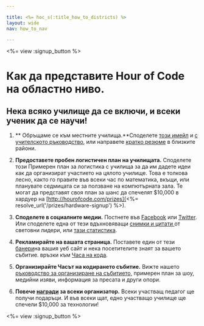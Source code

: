 ```yaml
---

title: <%= hoc_s(:title_how_to_districts) %>
layout: wide
nav: how_to_nav

---
```


<%= view :signup_button %>

# Как да представите Hour of Code на областно ниво.

## Нека всяко училище да се включи, и всеки ученик да се научи!

  1. ** Обръщаме се към местните училища.**Споделете [този имейл](<%= resolve_url('/promote/resources#sample-emails') %>) и [с учителското ръководство](<%= resolve_url('/how-to') %>), или направете [кратко резюме](<%= resolve_url('/promote/stats') %>) в близките райони.

  2. **Предоставете пробен логистичен план на училищата.** Споделете този Примерен план за логистика с училища за да им дадете идеи как да организират участието на цялото училище. Това е толкова лесно, както го правите във всеки час по математика, вкъщи, или планувате седмицата си за ползване на компютърната зала. Те могат да представят своя план за шанс да спечелят $10,000 в хардуер на [http://hourofcode.com/prizes](<%= resolve_url('/prizes/hardware-signup') %>).

  3. **Споделете в социалните медии.** Постнете във [Facebook](https://www.facebook.com/sharer/sharer.php?u=http%3A%2F%2Fhourofcode.com%2Fus) или [Twitter](https://twitter.com/intent/tweet?url=http%3A%2F%2Fhourofcode.com&text=I%27m%20participating%20in%20this%20year%27s%20%23HourOfCode%2C%20are%20you%3F%20%40codeorg&original_referer=https%3A%2F%2Fwww.google.com%2Furl%3Fq%3Dhttps%253A%252F%252Ftwitter.com%252Fshare%253Fhashtags%253D%2526amp%253Brelated%253Dcodeorg%2526amp%253Btext%253DI%252527m%252Bparticipating%252Bin%252Bthis%252Byear%252527s%252B%252523HourOfCode%25252C%252Bare%252Byou%25253F%252B%252540codeorg%2526amp%253Burl%253Dhttp%25253A%25252F%25252Fhourofcode.com%26sa%3DD%26sntz%3D1%26usg%3DAFQjCNE1GLTUbKZfMlEh9Aj5w0iswz6PYQ&related=codeorg&hashtags=). Или споделете една от тези вдъхновяващи [снимки и цитати ](<%= resolve_url('/promote/resources#social') %>) от световни лидери, или [тази статистика](<%= resolve_url('/promote/stats') %>).

  4. **Рекламирайте на вашата страница.** Поставете един от тези [банери](<%= resolve_url('/promote/resources#banners') %>)на вашия уеб сайт и нека посетителите знаят за вашето събитие. връзки към [ Часа на кода](<%= resolve_url('/') %>).

  5. **Организирайте Часът на кодирането събитие.** Вижте нашето [ръководство за организиране на събитието,](<%= resolve_url('/how-to/events') %>) примерен план за шоу, медийни изяви, информация за пресата и други опори.

  6. **Повече [награди](<%= resolve_url('/prizes') %>) за всеки организатор.** Всеки участващ педагог ще получи подаръци. И във всеки щат, едно участващо училище ще спечели $10,000 за технологии!

<%= view :signup_button %>